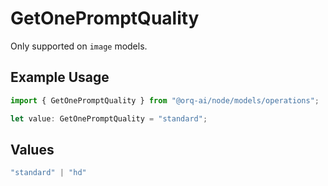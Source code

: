 # GetOnePromptQuality

Only supported on `image` models.

## Example Usage

```typescript
import { GetOnePromptQuality } from "@orq-ai/node/models/operations";

let value: GetOnePromptQuality = "standard";
```

## Values

```typescript
"standard" | "hd"
```